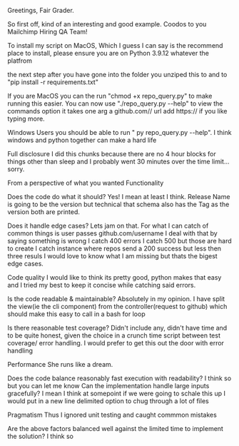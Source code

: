 Greetings, Fair Grader.

So first off, kind of an interesting and good example. Coodos to you Mailchimp Hiring QA Team!

To install my script on MacOS, Which I guess I can say is the recommend place to install, please ensure you are on Python 3.9.12 whatever the platfrom

the next step after you have gone into the folder you unziped this to and to "pip install -r requirements.txt"

If you are MacOS you can the run "chmod +x repo_query.py" to make running this easier. You can now use "./repo_query.py --help" to view the commands option
it takes one arg a github.com/<user>/<repo> url add https:// if you like typing more.

Windows Users you should be able to run " py repo_query.py --help". I think windows and python together
can make a hard life

Full disclosure I did this chunks because there are no 4 hour blocks for things other than sleep and I probably went 30 minutes over the time limit... sorry.

From a perspective of what you wanted
Functionality

Does the code do what it should?
 Yes! I mean at least I think. Release Name is going to be the version but technical that schema also has the Tag as the version both are printed.

Does it handle edge cases?
    Lets jam on that. For what I can catch of common things is user passes github.com/username I deal with that by saying something is wrong
    I catch 400 errors
    I catch 500 but those are hard to create
    I catch instance where repos send a 200 success but less then three resuls
    I would love to know what I am missing but thats the bigest edge cases.

Code quality
    I would like to think its pretty good, python makes that easy and I tried my best to keep it concise while catching said errors.

Is the code readable & maintainable?
    Absolutely in my opinion. I have split the view(ie the cli component) from the controller(request to github)
    which should make this easy to call in a bash for loop

Is there reasonable test coverage?
    Didn't include any, didn't have time and to be quite honest, given the choice in a crunch time script between test coverage/
    error handling. I would prefer to get this out the door with error handling

Performance
    She runs like a dream.

Does the code balance reasonably fast execution with readability?
    I think so but you can let me know
Can the implementation handle large inputs gracefully?
    I mean I think at somepoint if we were going to schale this up I would put in a new line delimited option to chug through a lot of files

Pragmatism
    Thus I ignored unit testing and caught commmon mistakes

Are the above factors balanced well against the limited time to implement the solution?
    I think so

